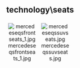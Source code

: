 ## technology\seats
<div class="col" style="display: inline-block; width: 16.66%; padding: 5px; box-sizing: border-box; text-align: center;">
<img src="https://media.evkx.net/multimedia/technology/seats/mercedeseqsfrontseats_1_xst.jpg" class="img-thumbnail" alt="mercedeseqsfrontseats_1.jpg">
mercedeseqsfrontseats_1.jpg
</div>
<div class="col" style="display: inline-block; width: 16.66%; padding: 5px; box-sizing: border-box; text-align: center;">
<img src="https://media.evkx.net/multimedia/technology/seats/mercedeseqssuvseats_xst.jpg" class="img-thumbnail" alt="mercedeseqssuvseats.jpg">
mercedeseqssuvseats.jpg
</div>
